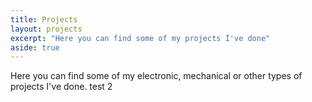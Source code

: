 ```yaml
---
title: Projects
layout: projects
excerpt: "Here you can find some of my projects I've done"
aside: true
---
```


Here you can find some of my electronic, mechanical or other types of
projects I've done. test 2
